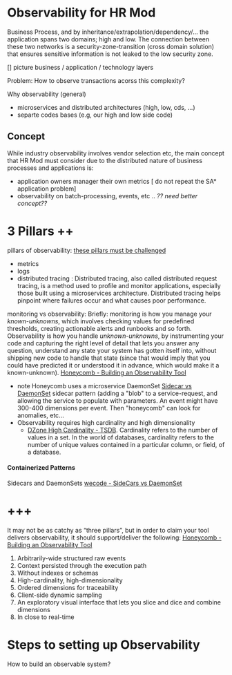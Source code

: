 
# Observability for HR Mod

Business Process, and by inheritance/extrapolation/dependency/... the application spans two domains; high and low.   The connection between these two networks is a security-zone-transition (cross domain solution) that ensures sensitive information is not leaked to the low security zone.

[] picture business / application / technology layers

Problem:
How to observe transactions acorss this complexity?

Why observability (general)
- microservices and distributed architectures (high, low, cds, ...)
- separte codes bases (e.g, our high and low side code)

## Concept
While industry observability involves vendor selection etc, the main concept that HR Mod must consider due to the distributed nature of business processes and applications is:
- application owners manager their own metrics  [ do not repeat the SA* application problem]
- observability on batch-processing, events, etc .. *?? need better concept??*



# 3 Pillars ++
pillars of observability: [these pillars must be challenged](https://www.infoq.com/news/2019/02/rethinking-observability/)
- metrics
- logs
- distributed tracing : Distributed tracing, also called distributed request tracing, is a method used to profile and monitor applications, especially those built using a microservices architecture. Distributed tracing helps pinpoint where failures occur and what causes poor performance.

monitoring vs observability: Briefly: monitoring is how you manage your *known-unknowns*, which involves checking values for predefined thresholds, creating actionable alerts and runbooks and so forth. Observability is how you handle *unknown-unknowns*, by instrumenting your code and capturing the right level of detail that lets you answer any question, understand any state your system has gotten itself into, without shipping new code to handle that state (since that would imply that you could have predicted it or understood it in advance, which would make it a known-unknown).
[Honeycomb - Building an Observability Tool](https://www.honeycomb.io/blog/so-you-want-to-build-an-observability-tool/)
- note Honeycomb uses a microservice DaemonSet [Sidecar vs DaemonSet](https://wecode.wepay.com/posts/scds-battle-of-containerization) sidecar pattern (adding a "blob" to a service-request, and allowing the service to populate with parameters.  An event might have 300-400 dimensions per event.  Then "honeycomb" can look for anomalies, etc...
- Observability requires high cardinality and high dimensionality
  - [DZone High Cardinality - TSDB](https://dzone.com/articles/what-is-high-cardinality).  Cardinality refers to the number of values in a set.  In the world of databases, cardinality refers to the number of unique values contained in a particular column, or field, of a database.



#### Containerized Patterns
Sidecars and DaemonSets [wecode - SideCars vs DaemonSet](https://wecode.wepay.com/posts/scds-battle-of-containerization)

# +++
It may not be as catchy as “three pillars”, but in order to claim your tool delivers observability, it should support/deliver the following: [Honeycomb - Building an Observability Tool](https://www.honeycomb.io/blog/so-you-want-to-build-an-observability-tool/)

1. Arbitrarily-wide structured raw events
1. Context persisted through the execution path
1. Without indexes or schemas
1. High-cardinality, high-dimensionality
1. Ordered dimensions for traceability
1. Client-side dynamic sampling
1. An exploratory visual interface that lets you slice and dice and combine dimensions
1. In close to real-time



# Steps to setting up Observability

 How to build an observable system?
